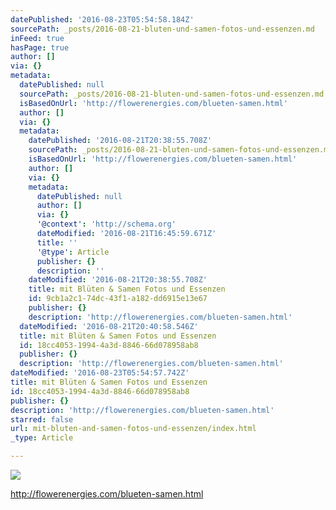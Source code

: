 ```yaml
---
datePublished: '2016-08-23T05:54:58.184Z'
sourcePath: _posts/2016-08-21-bluten-und-samen-fotos-und-essenzen.md
inFeed: true
hasPage: true
author: []
via: {}
metadata:
  datePublished: null
  sourcePath: _posts/2016-08-21-bluten-und-samen-fotos-und-essenzen.md
  isBasedOnUrl: 'http://flowerenergies.com/blueten-samen.html'
  author: []
  via: {}
  metadata:
    datePublished: '2016-08-21T20:38:55.708Z'
    sourcePath: _posts/2016-08-21-bluten-und-samen-fotos-und-essenzen.md
    isBasedOnUrl: 'http://flowerenergies.com/blueten-samen.html'
    author: []
    via: {}
    metadata:
      datePublished: null
      author: []
      via: {}
      '@context': 'http://schema.org'
      dateModified: '2016-08-21T16:45:59.671Z'
      title: ''
      '@type': Article
      publisher: {}
      description: ''
    dateModified: '2016-08-21T20:38:55.708Z'
    title: mit Blüten & Samen Fotos und Essenzen
    id: 9cb1a2c1-74dc-43f1-a182-dd6915e13e67
    publisher: {}
    description: 'http://flowerenergies.com/blueten-samen.html'
  dateModified: '2016-08-21T20:40:58.546Z'
  title: mit Blüten & Samen Fotos und Essenzen
  id: 18cc4053-1994-4a3d-8846-66d078958ab8
  publisher: {}
  description: 'http://flowerenergies.com/blueten-samen.html'
dateModified: '2016-08-23T05:54:57.742Z'
title: mit Blüten & Samen Fotos und Essenzen
id: 18cc4053-1994-4a3d-8846-66d078958ab8
publisher: {}
description: 'http://flowerenergies.com/blueten-samen.html'
starred: false
url: mit-bluten-and-samen-fotos-und-essenzen/index.html
_type: Article

---
```

![](https://the-grid-user-content.s3-us-west-2.amazonaws.com/66acbb4d-11f1-4d60-8ee7-74758483c83f.jpg)

http://flowerenergies.com/blueten-samen.html